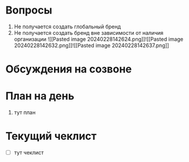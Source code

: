 # Вопросы
1. Не получается создать глобальный бренд
2. Не получается создать бренд вне зависимости от наличия организации
   ![[Pasted image 20240228142624.png]]![[Pasted image 20240228142632.png]]![[Pasted image 20240228142637.png]]

# Обсуждения на созвоне

# План на день
1. тут план
# Текущий чеклист 
- [ ] тут чеклист

